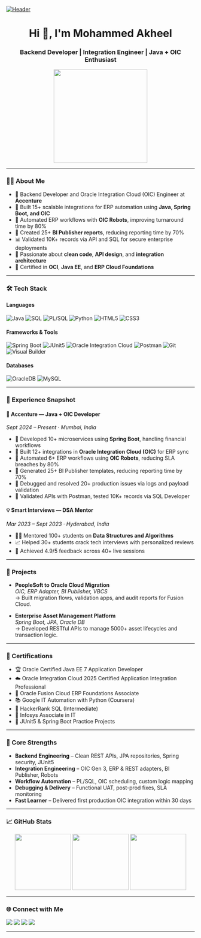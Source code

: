 [![Header](https://raw.githubusercontent.com/halfrost/halfrost/master/icons/header_.png)](https://github.com/akheel51)

<h1 align="center">Hi 👋, I'm Mohammed Akheel</h1>
<h3 align="center">Backend Developer | Integration Engineer | Java + OIC Enthusiast</h3>

<p align="center">
  <img src="https://cdn.dribbble.com/users/1162077/screenshots/3848914/programmer.gif" width="250"/>
</p>

---

### 🧑‍💻 About Me

- 💼 Backend Developer and Oracle Integration Cloud (OIC) Engineer at **Accenture**
- 🔁 Built 15+ scalable integrations for ERP automation using **Java, Spring Boot, and OIC**
- 🤖 Automated ERP workflows with **OIC Robots**, improving turnaround time by 80%
- 🧾 Created 25+ **BI Publisher reports**, reducing reporting time by 70%
- 📊 Validated 10K+ records via API and SQL for secure enterprise deployments
- 🧠 Passionate about **clean code**, **API design**, and **integration architecture**
- 🎯 Certified in **OCI**, **Java EE**, and **ERP Cloud Foundations**

---

### 🛠️ Tech Stack

#### Languages  
![Java](https://img.shields.io/badge/Java-%23ED8B00.svg?style=for-the-badge&logo=java&logoColor=white)
![SQL](https://img.shields.io/badge/SQL-%2300758F.svg?style=for-the-badge&logo=mysql&logoColor=white)
![PL/SQL](https://img.shields.io/badge/PL--SQL-orange?style=for-the-badge)
![Python](https://img.shields.io/badge/Python-FFD43B?style=for-the-badge&logo=python&logoColor=blue)
![HTML5](https://img.shields.io/badge/HTML5-E34F26?style=for-the-badge&logo=html5&logoColor=white)
![CSS3](https://img.shields.io/badge/CSS3-1572B6?style=for-the-badge&logo=css3&logoColor=white)

#### Frameworks & Tools  
![Spring Boot](https://img.shields.io/badge/Spring_Boot-6DB33F?style=for-the-badge&logo=spring-boot&logoColor=white)
![JUnit5](https://img.shields.io/badge/JUnit5-25A162?style=for-the-badge)
![Oracle Integration Cloud](https://img.shields.io/badge/OIC-%23F80000.svg?style=for-the-badge&logo=oracle&logoColor=white)
![Postman](https://img.shields.io/badge/Postman-FF6C37?style=for-the-badge&logo=postman&logoColor=white)
![Git](https://img.shields.io/badge/Git-F05032?style=for-the-badge&logo=git&logoColor=white)
![Visual Builder](https://img.shields.io/badge/Oracle_Visual_Builder-blue?style=for-the-badge)

#### Databases  
![OracleDB](https://img.shields.io/badge/Oracle-DBA121.svg?style=for-the-badge&logo=oracle&logoColor=white)
![MySQL](https://img.shields.io/badge/MySQL-005C84?style=for-the-badge&logo=mysql&logoColor=white)

---

### 💼 Experience Snapshot

#### 🏢 Accenture — Java + OIC Developer  
*Sept 2024 – Present · Mumbai, India*

- 🔹 Developed 10+ microservices using **Spring Boot**, handling financial workflows
- 🔹 Built 12+ integrations in **Oracle Integration Cloud (OIC)** for ERP sync
- 🔹 Automated 6+ ERP workflows using **OIC Robots**, reducing SLA breaches by 80%
- 🔹 Generated 25+ BI Publisher templates, reducing reporting time by 70%
- 🔹 Debugged and resolved 20+ production issues via logs and payload validation
- 🔹 Validated APIs with Postman, tested 10K+ records via SQL Developer

#### 💡 Smart Interviews — DSA Mentor  
*Mar 2023 – Sept 2023 · Hyderabad, India*

- 👨‍🏫 Mentored 100+ students on **Data Structures and Algorithms**
- 📈 Helped 30+ students crack tech interviews with personalized reviews
- 🏅 Achieved 4.9/5 feedback across 40+ live sessions

---

### 🚀 Projects

- **PeopleSoft to Oracle Cloud Migration**  
  _OIC, ERP Adapter, BI Publisher, VBCS_  
  → Built migration flows, validation apps, and audit reports for Fusion Cloud.

- **Enterprise Asset Management Platform**  
  _Spring Boot, JPA, Oracle DB_  
  → Developed RESTful APIs to manage 5000+ asset lifecycles and transaction logic.

---

### 📜 Certifications

- 🏆 Oracle Certified Java EE 7 Application Developer  
- ☁️ Oracle Integration Cloud 2025 Certified Application Integration Professional  
- 🔄 Oracle Fusion Cloud ERP Foundations Associate  
- 📚 Google IT Automation with Python (Coursera)  
- 🧠 HackerRank SQL (Intermediate)  
- 📌 Infosys Associate in IT  
- 🧪 JUnit5 & Spring Boot Practice Projects

---

### 🧠 Core Strengths

- **Backend Engineering** – Clean REST APIs, JPA repositories, Spring security, JUnit5  
- **Integration Engineering** – OIC Gen 3, ERP & REST adapters, BI Publisher, Robots  
- **Workflow Automation** – PL/SQL, OIC scheduling, custom logic mapping  
- **Debugging & Delivery** – Functional UAT, post-prod fixes, SLA monitoring  
- **Fast Learner** – Delivered first production OIC integration within 30 days

---

### 📈 GitHub Stats

<p align="center">
  <img src="https://github-readme-stats.vercel.app/api?username=akheel51&show_icons=true&theme=tokyonight" height="150" />
  <img src="https://github-readme-stats.vercel.app/api/top-langs/?username=akheel51&layout=compact&theme=tokyonight" height="150"/>
  <img src="https://github-readme-streak-stats.herokuapp.com/?user=akheel51&theme=tokyonight" height="150"/>
</p>

---

### 🌐 Connect with Me

<p>
  <a href="mailto:akheelbaba51@gmail.com"><img src="https://img.shields.io/badge/Gmail-D14836?style=for-the-badge&logo=gmail&logoColor=white"></a>
  <a href="https://linkedin.com/in/akheel51"><img src="https://img.shields.io/badge/LinkedIn-blue?style=for-the-badge&logo=linkedin"></a>
  <a href="https://leetcode.com/AKheel_51/"><img src="https://img.shields.io/badge/LeetCode-FFA116?style=for-the-badge&logo=leetcode&logoColor=black"></a>
  <a href="https://www.hackerrank.com/akheel51"><img src="https://img.shields.io/badge/HackerRank-2EC866?style=for-the-badge&logo=HackerRank&logoColor=white"></a>
</p>

---


